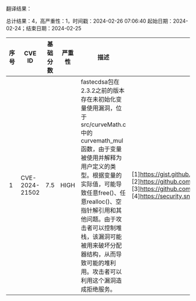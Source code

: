 翻译结果：

总计结果：4，高严重性：1，时间戳：2024-02-26 07:06:40
起始日期：2024-02-24；结束日期：2024-02-25

| 序号 | CVE ID | 基础分数 | 严重性 | 描述 | 参考链接 |
|-----|--------|------------|----------|-------------|------------|
| 1 | CVE-2024-21502 | 7.5  | HIGH | fastecdsa包在2.3.2之前的版本存在未初始化变量使用漏洞，位于src/curveMath.c中的curvemath_mul函数，由于变量被使用并解释为用户定义的类型。根据变量的实际值，可能导致任意free()、任意realloc()、空指针解引用和其他问题。由于攻击者可以控制堆栈，该漏洞可能被用来破坏分配器结构，从而导致可能的堆利用。攻击者可以利用这个漏洞造成拒绝服务。 | [1]https://gist.github.com/keltecc/49da037072276f21b005a8337c15db26<br>[2]https://github.com/AntonKueltz/fastecdsa/blob/v2.3.1/src/curveMath.c%23L210<br>[3]https://github.com/AntonKueltz/fastecdsa/commit/57fc5689c95d649dab7ef60cc99ac64589f01e36<br>[4]https://security.snyk.io/vuln/SNYK-PYTHON-FASTECDSA-6262045 |